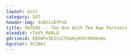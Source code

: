 ```yaml
---
layout: post 
category: S07 
header-img: dvBS1vD7Pv8 
title: S07E06 -- The One With The Nap Partners 
oloadid: rTeVV_MdRL8 
gdriveid: 0B5Whx3bISzC5Sm0yUV9rMkR6eWc 
bgcolor: 9C2A61
--- 
```

<!--more--> 
